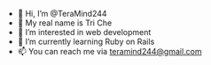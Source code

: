 - 👋 Hi, I’m @TeraMind244
- 👋 My real name is Tri Che
- 👀 I’m interested in web development
- 🌱 I’m currently learning Ruby on Rails
- 📫 You can reach me via [teramind244@gmail.com](mailto:teramind244@gmail.com)

<!---
TeraMind244/TeraMind244 is a ✨ special ✨ repository because its `README.md` (this file) appears on your GitHub profile.
You can click the Preview link to take a look at your changes.
--->
